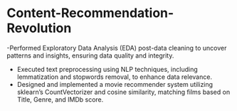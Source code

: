 # Content-Recommendation-Revolution
-Performed Exploratory Data Analysis (EDA) post-data cleaning to uncover patterns and insights,
ensuring data quality and integrity.
- Executed text preprocessing using NLP techniques, including lemmatization and stopwords
removal, to enhance data relevance.
- Designed and implemented a movie recommender system utilizing sklearn’s CountVectorizer and
cosine similarity, matching films based on Title, Genre, and IMDb score.
